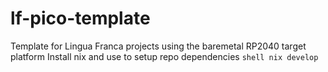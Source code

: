 # lf-pico-template
Template for Lingua Franca projects using the baremetal RP2040 target platform
Install nix and use to setup repo dependencies
`` shell
nix develop
``
